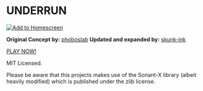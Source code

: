 # UNDERRUN

[![Add to Homescreen](https://siasky.net/CADKZ7bTyVRjMmyMnEsUKDidqdmdaNHaJP25cp_3YGQlkg)](https://homescreen.hns.siasky.net/#/skylink/AQBHlfViZErCILTSEE9jS35_m3Rbw4XZosIwmYWuHqS6wQ)

**Original Concept by:** [phoboslab](https://github.com/phoboslab/underrun)
**Updated and expanded by:** [skunk-ink](https://github.com/skunk-ink/underrun)

[PLAY NOW!](https://homescreen.hns.siasky.net/#/skylink/AQBHlfViZErCILTSEE9jS35_m3Rbw4XZosIwmYWuHqS6wQ)

MIT Licensed.

Please be aware that this projects makes use of the Sonant-X library (albeit heavily modified) which is published under the zlib license.